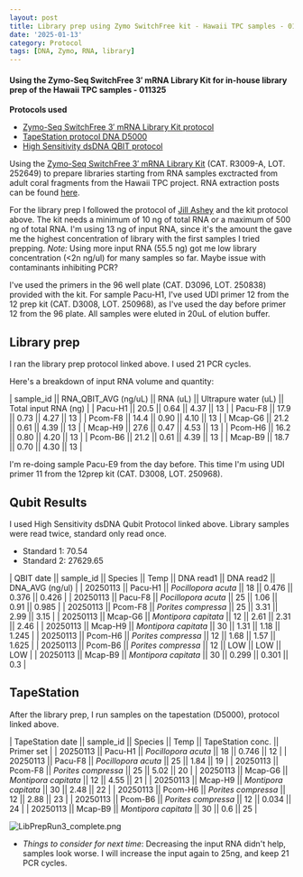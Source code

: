 ```yaml
---
layout: post
title: Library prep using Zymo SwitchFree kit - Hawaii TPC samples - 011325
date: '2025-01-13'
category: Protocol
tags: [DNA, Zymo, RNA, library]
---
```


#### Using the Zymo-Seq SwitchFree 3′ mRNA Library Kit for in-house library prep of the Hawaii TPC samples - 011325

**Protocols used**
- [Zymo-Seq SwitchFree 3′ mRNA Library Kit protocol](https://github.com/FScucchia-LabNotebooks/FScucchia_Putnam_Lab_Notebook/blob/master/protocols/_r3008_r3009__zymo_seq_switchfree_3_mrna_library_kit.pdf)
- [TapeStation protocol DNA D5000](https://github.com/meschedl/MESPutnam_Open_Lab_Notebook/blob/master/_posts/2019-07-30-DNA-Tapestation.md)
- [High Sensitivity dsDNA QBIT protocol](https://github.com/FScucchia-LabNotebooks/FScucchia_Putnam_Lab_Notebook/blob/master/protocols/MAN0017455_Qubit_1X_dsDNA_HS_Assay_Kit_UG.pdf)

Using the [Zymo-Seq SwitchFree 3′ mRNA Library Kit](https://www.zymoresearch.com/products/zymo-seq-switchfree-3-mrna-library-kit) (CAT.  R3009-A, LOT. 252649) to prepare libraries starting from RNA samples exctracted from adult coral fragments from the Hawaii TPC project. RNA extraction posts can be found [here](https://fscucchia-labnotebooks.github.io/FScucchia_Putnam_Lab_Notebook/DNA-RNA-Hawaii-TPCA-Summary/).

For the library prep I followed the protocol of [Jill Ashey](https://github.com/JillAshey/JillAshey_Putnam_Lab_Notebook/blob/master/_posts/2024-03-29-Zymo-SwitchFree.md) and the kit protocol above.
The kit needs a minimum of 10 ng of total RNA or a maximum of 500 ng of total RNA. I'm using 13 ng of input RNA, since it's the amount the gave me the highest concentration of library with the first samples I tried prepping. 
_Note:_ Using more input RNA (55.5 ng) got me low library concentration (<2n ng/ul) for many samples so far. Maybe issue with contaminants inhibiting PCR?

I've used the primers in the 96 well plate (CAT. D3096, LOT. 250838) provided with the kit. For sample Pacu-H1, I've used UDI primer 12 from the 12 prep kit (CAT. D3008, LOT. 250968), as I've used the day before primer 12 from the 96 plate.
All samples were eluted in 20uL of elution buffer.

## Library prep
I ran the library prep protocol linked above. I used 21 PCR cycles.

Here's a breakdown of input RNA volume and quantity:

| sample_id || RNA_QBIT_AVG (ng/uL) || RNA (uL) || Ultrapure water (uL) || Total input RNA (ng) |
| Pacu-H1      ||   20.5           ||    0.64     ||        4.37           ||        13          |
| Pacu-F8      ||   17.9           ||   0.73     ||        4.27             ||        13          |
| Pcom-F8     ||    14.4          ||     0.90    ||         4.10            ||        13          |
| Mcap-G6      ||    21.2           ||   0.61     ||        4.39             ||        13          |
| Mcap-H9      ||    27.6          ||   0.47     ||        4.53             ||        13          |
| Pcom-H6      ||    16.2           ||   0.80     ||        4.20             ||        13          |
| Pcom-B6     ||    21.2           ||     0.61    ||         4.39            ||        13          |
| Mcap-B9      ||   18.7           ||    0.70    ||         4.30            ||        13          |

I'm re-doing sample Pacu-E9 from the day before. This time I'm using UDI primer 11 from the 12prep kit (CAT. D3008, LOT. 250968).

## Qubit Results
I used High Sensitivity dsDNA Qubit Protocol linked above. Library samples were read twice, standard only read once.
- Standard 1: 70.54 
- Standard 2: 27629.65

| QBIT date  || sample_id  ||     Species       || Temp   ||  DNA read1 || DNA read2  || DNA_AVG (ng/ul) |
|  20250113  || Pacu-H1   || *Pocillopora acuta*  || 18   ||  0.476          ||    0.376     ||  0.426         |
|  20250113 || Pacu-F8    || *Pocillopora acuta* || 25     ||     1.06       ||   0.91       ||  0.985         |
|  20250113    || Pcom-F8   || *Porites compressa*  ||  25   ||   3.31         ||   2.99      ||  3.15          |
|  20250113    || Mcap-G6   || *Montipora capitata* ||  12   ||  2.61         ||   2.31       ||  2.46          |
|  20250113   || Mcap-H9     || *Montipora capitata*  ||  30   ||  1.31      ||   1.18    ||  1.245         |
|  20250113   || Pcom-H6    || *Porites compressa* ||  12   ||    1.68        ||   1.57          ||  1.625         |
|  20250113   || Pcom-B6   || *Porites compressa*  ||  12   ||   LOW         ||   LOW          ||  LOW           |
|  20250113   || Mcap-B9    || *Montipora capitata*  ||  30   ||   0.299         ||  0.301    ||  0.3           |

## TapeStation
After the library prep, I run samples on the tapestation (D5000), protocol linked above.

| TapeStation date  || sample_id  ||     Species       || Temp   || TapeStation conc. ||   Primer set  |
|  20250113  || Pacu-H1   || *Pocillopora acuta*  || 18   ||   0.746    ||     12       |
|  20250113 || Pacu-F8    || *Pocillopora acuta* || 25     ||   1.84  ||       19    |
|  20250113    || Pcom-F8   || *Porites compressa*  ||  25   || 5.02   ||     20     |
|  20250113    || Mcap-G6   || *Montipora capitata* ||  12   ||  4.55 ||      21    |
|  20250113   || Mcap-H9     || *Montipora capitata*  ||  30   ||  2.48  ||    22      |
|  20250113   || Pcom-H6    || *Porites compressa* ||  12   ||  2.88    ||     23    |
|  20250113   || Pcom-B6   || *Porites compressa*  ||  12   ||  0.034   ||      24   |
|  20250113   || Mcap-B9    || *Montipora capitata*  ||  30   ||  0.6 ||   25      |

![LibPrepRun3_complete.png](https://github.com/FScucchia-LabNotebooks/FScucchia_Putnam_Lab_Notebook/blob/master/images/LibPrepRun3_complete.png?raw=true)

 - _Things to consider for next time_: Decreasing the input RNA didn't help, samples look worse. I will increase the input again to 25ng, and keep 21 PCR cycles.
